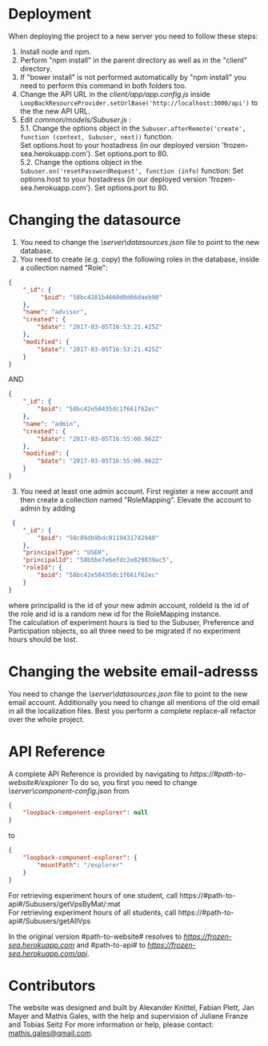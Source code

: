 # Deployment
When deploying the project to a new server you need to follow these steps:  
1. Install node and npm.  
2. Perform "npm install" in the parent directory as well as in the "client" directory.  
3. If "bower install" is not performed automatically by "npm install" you need to perform this command in both folders too.  
4. Change the API URL in the *client/app/app.config.js* inside `LoopBackResourceProvider.setUrlBase('http://localhost:3000/api')` to the the new API URL. 
5. Edit *common/models/Subuser.js* :  
5.1. Change the options object in the `Subuser.afterRemote('create', function (context, Subuser, next))` function.  
Set options.host to your hostadress (in our deployed version 'frozen-sea.herokuapp.com'). Set options.port to 80.  
5.2. Change the options object in the `Subuser.on('resetPasswordRequest', function (info)` function: 
Set options.host to your hostadress (in our deployed version 'frozen-sea.herokuapp.com'). Set options.port to 80.  

# Changing the datasource
1. You need to change the *\server\datasources.json* file to point to the new database.  
2. You need to create (e.g. copy) the following roles in the database, inside a collection named "Role":   

```json
{
    "_id": {
         "$oid": "58bc4281b4660d0d66daeb90"
    },
    "name": "advisor",
    "created": {
        "$date": "2017-03-05T16:53:21.425Z"
    },
    "modified": {
        "$date": "2017-03-05T16:53:21.425Z"
    }
}

```

AND  

```json
{
    "_id": {
        "$oid": "58bc42e50435dc1f661f62ec"
    },
    "name": "admin",
    "created": {
        "$date": "2017-03-05T16:55:00.962Z"
    },
    "modified": {
        "$date": "2017-03-05T16:55:00.962Z"
    }
}  
```

3. You need at least one admin account. First register a new account and then create a collection named "RoleMapping". Elevate the account to admin by adding

```json
 {
    "_id": {
        "$oid": "58c89db9bdc0119431742940"
    },
    "principalType": "USER",
    "principalId": "58b5be7e6efdc2e829839ac5",
    "roleId": {
        "$oid": "58bc42e50435dc1f661f62ec"
    }
}  
```
where principalId is the id of your new admin account, roldeId is the id of the role and id is a random new id for the RoleMapping instance.  
The calculation of experiment hours is tied to the Subuser, Preference and Participation objects, so all three need to be migrated if no experiment hours should be lost.
 
# Changing the website email-adresss
You need to change the *\server\datasources.json* file to point to the new email account.
Additionally you need to change all mentions of the old email in all the localization files. Best you perform a complete replace-all refactor over the whole project.

# API Reference
A complete API Reference is provided by navigating to *https://#path-to-website#/explorer*
To do so, you first you need to change *\server\component-config.json* from

```json
{
    "loopback-component-explorer": null
}  
```

 to 
 
 
```json
{
    "loopback-component-explorer": {
        "mountPath": "/explorer"
    }
} 
```
    
For retrieving experiment hours of one student, call https://#path-to-api#/Subusers/getVpsByMat/:mat    
For retrieving experiment hours of all students, call https://#path-to-api#/Subusers/getAllVps  



In the original version #path-to-website# resolves to *https://frozen-sea.herokuapp.com* and #path-to-api# to *https://frozen-sea.herokuapp.com/api*.

# Contributors
The website was designed and built by Alexander Knittel, Fabian Plett, Jan Mayer and Mathis Gales, with the help and supervision of Juliane Franze and Tobias Seitz
For more information or help, please contact: mathis.gales@gmail.com.